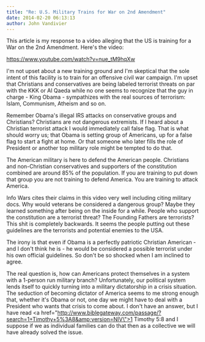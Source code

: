 ```yaml
---
title: "Re: U.S. Military Trains for War on 2nd Amendment"
date: 2014-02-20 06:13:13
author: John Vandivier
---
```




This article is my response to a video alleging that the US is training for a War on the 2nd Amendment. Here's the video:

https://www.youtube.com/watch?v=nue_tM9hqXw

I'm not upset about a new training ground and I'm skeptical that the sole intent of this facility is to train for an offensive civil war campaign. I'm upset that Christians and conservatives are being labeled terrorist threats on par with the KKK or Al Qaeda while no one seems to recognize that the guy in charge - King Obama - sympathizes with the real sources of terrorism: Islam, Communism, Atheism and so on.

Remember Obama's illegal IRS attacks on conservative groups and Christians? Christians are not dangerous extremists. If I heard about a Christian terrorist attack I would immediately call false flag. That is what should worry us; that Obama is setting group of Americans, up for a false flag to start a fight at home. Or that someone who later fills the role of President or another top military role might be tempted to do that.

The American military is here to defend the American people. Christians and non-Christian conservatives and supporters of the constitution combined are around 85% of the population. If you are training to put down that group you are not training to defend America. You are training to attack America.

Info Wars cites their claims in this video very well including citing military docs. Why would veterans be considered a dangerous group? Maybe they learned something after being on the inside for a while. People who support the constitution are a terrorist threat? The Founding Fathers are terrorists? This shit is completely backwards. It seems the people putting out these guidelines are the terrorists and potential enemies to the USA.

The irony is that even if Obama is a perfectly patriotic Christian American - and I don't think he is - he would be considered a possible terrorist under his own official guidelines. So don't be so shocked when I am inclined to agree.

The real question is, how can Americans protect themselves in a system with a 1-person run military branch? Unfortunately, our political system lends itself to quickly turning into a military dictatorship in a crisis situation. The seduction of becoming dictator of America seems to me strong enough that, whether it's Obama or not, one day we might have to deal with a President who wants that crisis to come about. I don't have an answer, but I have read <a href=\"http://www.biblegateway.com/passage/?search=1+Timothy+5%3A8&amp;version=NIV\">1 Timothy 5:8</a> and I suppose if we as individual families can do that then as a collective we will have already solved the issue.